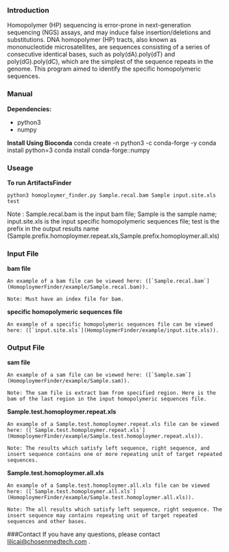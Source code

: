 ### Introduction

Homopolymer (HP) sequencing is error-prone in next-generation sequencing (NGS) assays, and may induce false insertion/deletions and substitutions. DNA homopolymer (HP) tracts, also known as mononucleotide microsatellites, are sequences consisting of a series of consecutive identical bases, such as poly(dA).poly(dT) and poly(dG).poly(dC), which are the simplest of the sequence repeats in the genome. This program aimed to identify the specific homopolymeric sequences.


### Manual

**Dependencies:**
* python3
* numpy

**Install Using Bioconda**
	conda create -n python3 -c conda-forge -y
	conda install python=3
	conda install conda-forge::numpy

### Useage

**To run ArtifactsFinder**

	python3 homoploymer_finder.py Sample.recal.bam Sample input.site.xls test

Note : 
Sample.recal.bam is the input bam file; 
Sample is the sample name; 
input.site.xls is the input specific homopolymeric sequences file; 
test is the prefix in the output results name (Sample.prefix.homoploymer.repeat.xls,Sample.prefix.homoploymer.all.xls)


### Input File
**bam file**
```
An example of a bam file can be viewed here: ([`Sample.recal.bam`](HomoploymerFinder/example/Sample.recal.bam)).

Note: Must have an index file for bam.
```

**specific homopolymeric sequences file**
```
An example of a specific homopolymeric sequences file can be viewed here: ([`input.site.xls`](HomoploymerFinder/example/input.site.xls)).
```
### Output File
**sam file**
```
An example of a sam file can be viewed here: ([`Sample.sam`](HomoploymerFinder/example/Sample.sam)).

Note: The sam file is extract bam from specified region. Here is the bam of the last region in the input homopolymeric sequences file.
```
**Sample.test.homoploymer.repeat.xls**
```
An example of a Sample.test.homoploymer.repeat.xls file can be viewed here: ([`Sample.test.homoploymer.repeat.xls`](HomoploymerFinder/example/Sample.test.homoploymer.repeat.xls)).

Note: The results which satisfy left sequence, right sequence, and insert sequence contains one or more repeating unit of target repeated sequences.
```
**Sample.test.homoploymer.all.xls**
```
An example of a Sample.test.homoploymer.all.xls file can be viewed here: ([`Sample.test.homoploymer.all.xls`](HomoploymerFinder/example/Sample.test.homoploymer.all.xls)).

Note: The all results which satisfy left sequence, right sequence. The insert sequence may contains repeating unit of target repeated sequences and other bases.
```
###Contact
If you have any questions, please contact lilicai@chosenmedtech.com .
